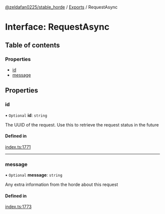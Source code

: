 [@zeldafan0225/stable_horde](../README.md) / [Exports](../modules.md) / RequestAsync

# Interface: RequestAsync

## Table of contents

### Properties

- [id](RequestAsync.md#id)
- [message](RequestAsync.md#message)

## Properties

### id

• `Optional` **id**: `string`

The UUID of the request. Use this to retrieve the request status in the future

#### Defined in

[index.ts:1771](https://github.com/ZeldaFan0225/stable_horde/blob/3b7418e/index.ts#L1771)

___

### message

• `Optional` **message**: `string`

Any extra information from the horde about this request

#### Defined in

[index.ts:1773](https://github.com/ZeldaFan0225/stable_horde/blob/3b7418e/index.ts#L1773)
